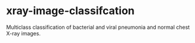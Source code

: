 # xray-image-classifcation
Multiclass classification of bacterial and viral pneumonia and normal chest X-ray images.
